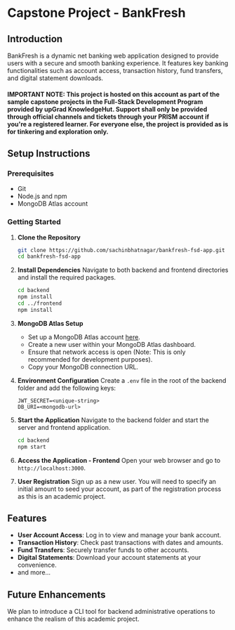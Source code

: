 
# Capstone Project - BankFresh

## Introduction
BankFresh is a dynamic net banking web application designed to provide users with a secure and smooth banking experience. It features key banking functionalities such as account access, transaction history, fund transfers, and digital statement downloads.

#### IMPORTANT NOTE: This project is hosted on this account as part of the sample capstone projects in the Full-Stack Development Program provided by upGrad KnowledgeHut. Support shall only be provided through official channels and tickets through your PRISM account if you're a registered learner. For everyone else, the project is provided as is for tinkering and exploration only.

## Setup Instructions

### Prerequisites
- Git
- Node.js and npm
- MongoDB Atlas account

### Getting Started
1. **Clone the Repository**
   ```sh
   git clone https://github.com/sachinbhatnagar/bankfresh-fsd-app.git
   cd bankfresh-fsd-app
   ```

2. **Install Dependencies**
   Navigate to both backend and frontend directories and install the required packages.
   ```sh
   cd backend
   npm install
   cd ../frontend
   npm install
   ```

3. **MongoDB Atlas Setup**
   - Set up a MongoDB Atlas account [here](https://www.mongodb.com/cloud/atlas).
   - Create a new user within your MongoDB Atlas dashboard.
   - Ensure that network access is open (Note: This is only recommended for development purposes).
   - Copy your MongoDB connection URL.

4. **Environment Configuration**
   Create a `.env` file in the root of the backend folder and add the following keys:
   ```plaintext
   JWT_SECRET=<unique-string>
   DB_URI=<mongodb-url>
   ```

5. **Start the Application**
   Navigate to the backend folder and start the server and frontend application.
   ```sh
   cd backend
   npm start
   ```

6. **Access the Application - Frontend**
   Open your web browser and go to `http://localhost:3000`.

7. **User Registration**
   Sign up as a new user. You will need to specify an initial amount to seed your account, as part of the registration process as this is an academic project.

## Features

- **User Account Access**: Log in to view and manage your bank account.
- **Transaction History**: Check past transactions with dates and amounts.
- **Fund Transfers**: Securely transfer funds to other accounts.
- **Digital Statements**: Download your account statements at your convenience.
- and more...

## Future Enhancements
We plan to introduce a CLI tool for backend administrative operations to enhance the realism of this academic project.

